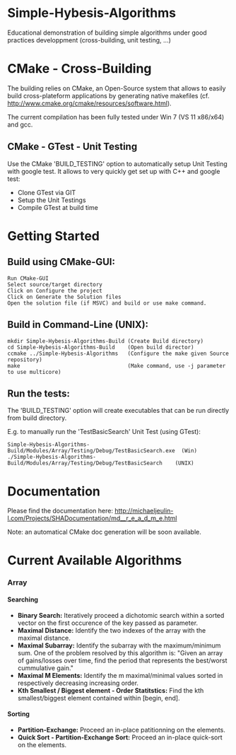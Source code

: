 # Simple-Hybesis-Algorithms
Educational demonstration of building simple algorithms under good practices developpment (cross-building, unit testing, ...)

# CMake - Cross-Building
The building relies on CMake, an Open-Source system that allows to easily build cross-plateform applications by generating native makefiles (cf. http://www.cmake.org/cmake/resources/software.html).

The current compilation has been fully tested under Win 7 (VS 11 x86/x64) and gcc.

## CMake - GTest - Unit Testing
Use the CMake 'BUILD_TESTING' option to automatically setup Unit Testing with google test.
It allows to very quickly get set up with C++ and google test:

- Clone GTest via GIT
- Setup the Unit Testings
- Compile GTest at build time

# Getting Started
## Build using CMake-GUI:

    Run CMake-GUI
    Select source/target directory
    Click on Configure the project
    Click on Generate the Solution files
    Open the solution file (if MSVC) and build or use make command.

## Build in Command-Line (UNIX):

    mkdir Simple-Hybesis-Algorithms-Build (Create Build directory)
    cd Simple-Hybesis-Algorithms-Build    (Open build director)
    ccmake ../Simple-Hybesis-Algorithms   (Configure the make given Source repository)
    make                                  (Make command, use -j parameter to use multicore)

## Run the tests:

The 'BUILD_TESTING' option will create executables that can be run directly from build directory.

E.g. to manually run the 'TestBasicSearch' Unit Test (using GTest):

    Simple-Hybesis-Algorithms-Build/Modules/Array/Testing/Debug/TestBasicSearch.exe  (Win)
    ./Simple-Hybesis-Algorithms-Build/Modules/Array/Testing/Debug/TestBasicSearch    (UNIX)

# Documentation
Please find the documentation here:
http://michaeljeulin-l.com/Projects/SHADocumentation/md__r_e_a_d_m_e.html

Note: an automatical CMake doc generation will be soon available.

# Current Available Algorithms
### Array
#### Searching
- **Binary Search:** Iteratively proceed a dichotomic search within a sorted vector on the first occurence of the key passed as parameter.
- **Maximal Distance:** Identify the two indexes of the array with the maximal distance.
- **Maximal Subarray:** Identify the subarray with the maximum/minimum sum. One of the problem resolved by this algorithm is:
"Given an array of gains/losses over time, find the period that represents the best/worst cummulative gain."
- **Maximal M Elements:** Identify the m maximal/minimal values sorted in respectively decreasing increasing order.
- **Kth Smallest / Biggest element - Order Statitstics:** Find the kth smallest/biggest element contained within [begin, end].

#### Sorting
- **Partition-Exchange:** Proceed an in-place patitionning on the elements.
- **Quick Sort - Partition-Exchange Sort:** Proceed an in-place quick-sort on the elements.
